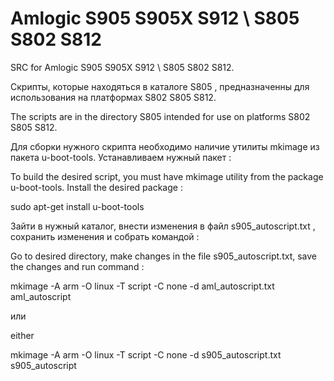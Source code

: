 # Amlogic S905 S905X S912 \ S805 S802 S812
SRC for Amlogic S905 S905X S912 \ S805 S802 S812.

Скрипты, которые находяться в каталоге S805 , предназначенны для использования на платформах S802 S805 S812.

The scripts are in the directory S805 intended for use on platforms S802 S805 S812.

Для сборки нужного скрипта необходимо наличие утилиты mkimage из пакета u-boot-tools.
Устанавливаем нужный пакет :

To build the desired script, you must have mkimage utility from the package u-boot-tools.
Install the desired package :

sudo apt-get install u-boot-tools

Зайти в нужный каталог, внести изменения в файл s905_autoscript.txt  , сохранить изменения и собрать командой :

Go to desired directory, make changes in the file s905_autoscript.txt, save the changes and run command :

mkimage -A arm -O linux -T script -C none -d aml_autoscript.txt aml_autoscript

или 

either

mkimage -A arm -O linux -T script -C none -d s905_autoscript.txt s905_autoscript


